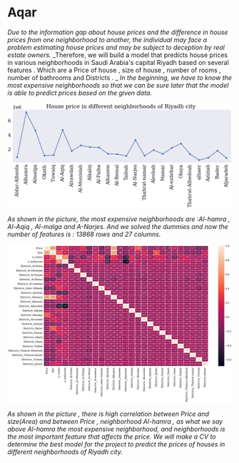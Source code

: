
# Aqar

_Due to the information gap about house prices and the difference in house prices from one neighborhood to another, the individual may face a problem estimating house prices and may be subject to deception by real estate owners._
_Therefore, we will build a model that predicts house prices in various neighborhoods in Saudi Arabia's capital Riyadh based on several features . Which are a Price of house , size of house , number of rooms , number of bathrooms and Districts . _
_In the beginning, we have to know the most expensive neighborhoods so that we can be sure later that the model is able to predict prices based on the given data._

![](https://github.com/jameela-masar/T5-SDAIA-Regrassion-Web-scraping/blob/main/Images/c11.png)

_As shown in the picture, the most expensive neighborhoods are :Al-hamra , Al-Aqiq , Al-malga and A-Narjes. And we solved the dummies and now the number of features is : 13868 rows and 27 columns._

![](https://github.com/jameela-masar/T5-SDAIA-Regrassion-Web-scraping/blob/main/Images/corr.png)

_As shown in the picture , there is high correlation between Price and size(Area) and between Price , neighborhood Al-hamra , as what we say above Al-hamra the most expensive neighborhood, and neighborhoods is the  most important feature that affects the price._
_We will make a CV to determine the best model for the project to predict the prices of houses in different neighborhoods of  Riyadh city._
